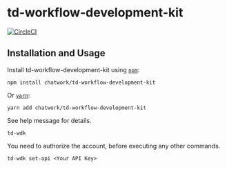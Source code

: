 # td-workflow-development-kit

[![CircleCI](https://circleci.com/gh/chatwork/td-workflow-development-kit.svg?style=svg)](https://circleci.com/gh/chatwork/td-workflow-development-kit)

## Installation and Usage

Install td-workflow-development-kit using [`npm`](https://www.npmjs.com/):

```npm install chatwork/td-workflow-development-kit```

Or [`yarn`](https://yarnpkg.com/en/package/jest):

```yarn add chatwork/td-workflow-development-kit```

See help message for details.

```td-wdk```

You need to authorize the account, before executing any other commands.

```td-wdk set-api <Your API Key>```

